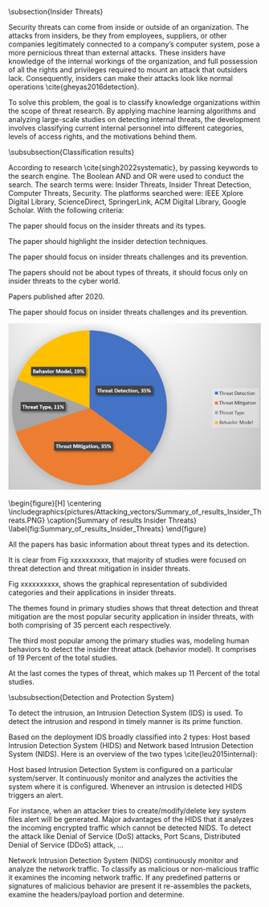 \subsection{Insider Threats}

Security threats can come from inside or outside of an organization. The attacks from insiders, be they from employees, suppliers, or other companies legitimately connected to a company’s computer system, pose a more pernicious threat than external attacks. These insiders have knowledge of the internal workings of the organization, and full possession of all the rights and privileges required to mount an attack that outsiders lack. Consequently, insiders can make their attacks look like normal operations \cite{gheyas2016detection}.

<!-- Các mối đe dọa bảo mật có thể đến từ bên trong hoặc bên ngoài tổ chức. Các cuộc tấn công từ nội bộ, có thể là từ nhân viên, nhà cung cấp hoặc các công ty khác được kết nối hợp pháp với hệ thống máy tính của công ty, gây ra mối đe dọa nguy hiểm hơn các cuộc tấn công từ bên ngoài. Những người trong nội bộ này có kiến ​​thức về hoạt động nội bộ của tổ chức và có đầy đủ sở hữu tất cả các quyền và đặc quyền cần thiết để tiến hành một cuộc tấn công mà người ngoài không có. Do đó, những người trong nội bộ có thể khiến các cuộc tấn công của họ trông giống như các hoạt động bình thường \cite{gheyas2016detection}. -->

To solve this problem, the goal is to classify knowledge organizations within the scope of threat research. By applying machine learning algorithms and analyzing large-scale studies on detecting internal threats, the development involves classifying current internal personnel into different categories, levels of access rights, and the motivations behind them.

<!-- Để giải quyết vấn đề này, mục tiêu là phân loại các tổ chức tri thức trong phạm vi nghiên cứu mối đe dọa. Bằng cách áp dụng các thuật toán học máy và phân tích các nghiên cứu quy mô lớn về phát hiện các mối đe dọa nội bộ, quá trình phát triển bao gồm việc phân loại nhân sự nội bộ hiện tại thành các danh mục, cấp độ quyền truy cập khác nhau và động cơ đằng sau chúng. -->

\subsubsection{Classification results}

<!-- \subsubsection{Kết quả phân loại} -->

According to research \cite{singh2022systematic}, by passing keywords to the search engine. The Boolean AND and OR were used to conduct the search. The search terms were: Insider Threats, Insider Threat Detection, Computer Threats, Security. The platforms searched were: IEEE Xplore Digital Library, ScienceDirect, SpringerLink, ACM Digital Library, Google Scholar. With the following criteria:

<!-- Inclusion Criteria  -->

The paper should focus on the insider threats and its types.

The paper should highlight the insider detection techniques.

The paper should focus on insider threats challenges and its prevention.

<!-- Exclusion criteria -->

The papers should not be about types of threats, it should focus only on insider threats to the cyber world.

Papers published after 2020.

The paper should focus on insider threats challenges and its prevention.

<!-- Summary of results received \cite{singh2022systematic}: -->

![alt text](Summary_of_results_Insider_Threats.png)


\begin{figure}[H]
    \centering
    \includegraphics{pictures/Attacking_vectors/Summary_of_results_Insider_Threats.PNG}
    \caption{Summary of results Insider Threats} 
    \label{fig:Summary_of_results_Insider_Threats}
\end{figure}



All the papers has basic information about threat types and its detection.

It is clear from Fig xxxxxxxxxx, that majority of studies were focused on threat detection and threat mitigation in insider threats.

Fig xxxxxxxxxx, shows the graphical representation of subdivided categories and their applications in insider threats.

The themes found in primary studies shows
that threat detection and threat mitigation are the most popular security application in insider threats, with both comprising of 35 percent each respectively.

The third most popular among the primary studies was, modeling human behaviors to detect the insider threat attack (behavior model). It comprises of 19 Percent of the total studies.

At the last comes the types of threat, which makes up 11 Percent of the total studies.

\subsubsection{Detection and Protection System}

<!-- \subsubsection{Hệ thống phát hiện và bảo vệ} -->

To detect the intrusion, an Intrusion Detection System (IDS) is used. To detect the intrusion and respond in timely manner is its prime function.

<!-- Để phát hiện sự xâm nhập, Hệ thống phát hiện xâm nhập (IDS) được sử dụng. Chức năng chính của nó là phát hiện sự xâm nhập và phản hồi kịp thời. -->

Based on the deployment IDS broadly classified into 2 types: Host based Intrusion Detection System (HIDS) and Network based Intrusion Detection System (NIDS).  Here is an overview of the two types \cite{leu2015internal}:     

<!-- Dựa trên IDS triển khai được phân loại rộng rãi thành hai loại, tức là Hệ thống phát hiện xâm nhập dựa trên máy chủ (HIDS) và Hệ thống phát hiện xâm nhập dựa trên mạng (NIDS). -->

Host based Intrusion Detection System is configured on a particular system/server. It continuously monitor and analyzes the activities the system where it is configured. Whenever an intrusion is detected HIDS triggers an alert.

For instance, when an attacker tries to create/modify/delete key system files alert will be generated. Major advantages of the HIDS that it analyzes the incoming encrypted traffic which cannot be detected NIDS. To detect the attack like Denial of Service (DoS) attacks, Port Scans, Distributed Denial of Service (DDoS) attack, ...

<!-- Hệ thống phát hiện xâm nhập dựa trên máy chủ được cấu hình trên một hệ thống/máy chủ cụ thể. Nó liên tục theo dõi và phân tích các hoạt động của hệ thống nơi nó được cấu hình. Bất cứ khi nào phát hiện sự xâm nhập, HIDS sẽ kích hoạt cảnh báo. -->

<!-- Ví dụ: Khi kẻ tấn công cố gắng tạo/sửa đổi/xóa các tệp hệ thống chính, cảnh báo sẽ được tạo. Ưu điểm chính của HIDS rằng nó phân tích lưu lượng được mã hóa đến mà NIDS không thể phát hiện được. Để phát hiện cuộc tấn công như Denial of Các cuộc tấn công dịch vụ (DoS), Quét cổng, tấn công từ chối dịch vụ phân tán (DDoS), v.v. -->

Network Intrusion Detection System (NIDS) continuously monitor and analyze the network traffic. To classify as malicious or non-malicious traffic it examines the incoming network traffic. If any predefined patterns or signatures of malicious behavior are present it re-assembles the packets, examine the headers/payload portion and determine.

<!-- Hệ thống phát hiện xâm nhập mạng (NIDS) liên tục giám sát và phân tích lưu lượng mạng. Để phân loại là lưu lượng truy cập độc hại hoặc không độc hại nó kiểm tra lưu lượng mạng đến. Nếu có bất kỳ mẫu hoặc dấu hiệu xác định trước nào của hành vi nguy hiểm thì nó tập hợp lại các gói tin, kiểm tra phần tiêu đề/tải trọng và xác định -->


<!-- Dịch tiếng Việt bên dưới TA -->
<!-- Thêm vào báo cáo -->
<!-- Thêm vào slide -->